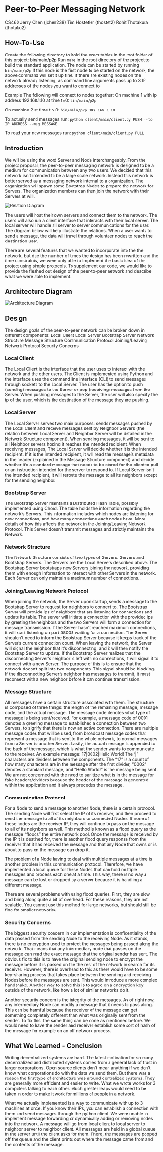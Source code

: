 # Peer-to-Peer Messaging Network
CS460
Jerry Chen (jchen238)
Tim Hostetler (thostet2)
Rohit Thotakura (thotaku2)

## How-To-Use
Create the following directory to hold the executables in the root folder of this project: bin/main/p2p
Run ```make``` in the root directory of the project to build the standard application. 
The node can be started by running ```bin/main/p2p```
If this node is the first node to be started on the network, the above command will set it up fine.
If there are existing nodes on the network already listening, as command line arguments pass up to 3 IP addresses of the nodes you want to connect to

Example
The following will connect to nodes together:
On machine 1 with ip address 192.168.1.10 at time t=0:
```bin/main/p2p```

On machine 2 at time t > 0:
```bin/main/p2p 192.168.1.10```

To actually send messages run:
```python client/main/client.py PUSH --to IP_ADDRESS --msg MESSAGE```

To read your new messages run:
```python client/main/client.py PULL```

## Introduction
We will be using the word Server and Node interchangeably.
From the project proposal, the peer-to-peer messaging network is designed to be a medium for communication between any two users. We decided that this network isn’t intended to be a large scale network. Instead this network is better served as a messaging network internal to a organization. The organization will spawn some Bootstrap Nodes to prepare the network for Servers. The organization members can then join the network with their Servers at will.

![Relation Diagram](https://github.com/jerr-chen/p2p_messaging_network/blob/master/images/relation_diagram.PNG "Relation Diagram")

The users will host their own servers and connect them to the network. The users will also run a client interface that interacts with their local server. The local server will handle all server to server communications for the user. The diagram below will help illustrate the relations. When a user wants to send a message, the data will travel through volunteer nodes to reach the destination user.

There are several features that we wanted to incorporate into the the network, but due the number of times the design has been rewritten and the time constraints, we were only able to implement the basic idea of the project using simple protocols. To supplement our code, we would like to provide the fleshed out design of the peer-to-peer network and describe what we were able to implement.

## Architecture Diagram
![Architecture Diagram](https://github.com/jerr-chen/p2p_messaging_network/blob/master/images/p2p_architecture.PNG "Architecture Diagram")

## Design
The design goals of the peer-to-peer network can be broken down in different components:
    Local Client
    Local Server
    Bootstrap Server
    Network Structure
Message Structure
Communication Protocol
Joining/Leaving Network Protocol
Security Concerns

### Local Client
The Local Client is the interface that the user uses to interact with the network and the other users. The Client is implemented using Python and the interface uses the command line interface (CLI) to send messages through sockets to the Local Server. The user has the option to push (sending) messages to the Server or pop (receiving) messages from the Server. When pushing messages to the Server, the user will also specify the ip of the user, which is the destination of the message they are pushing.

### Local Server
The Local Server serves two main purposes: sends messages pushed by the Local Client and receive messages sent by Neighbor Servers (the relation between Local Server and Neighbor Server will be detailed in the Network Structure component). When sending messages, it will be sent to all Neighbor servers hoping it reaches the intended recipient. When receiving messages, The Local Server will decide whether it is the intended recipient. If it is the intended recipient, it will read the message’s metadata in the header (explained in the Message Structure component) and decide whether it’s a standard message that needs to be stored for the client to pull or an instruction intended for the server to respond to. If Local Server isn’t the intended recipient, it will reroute the message to all its neighbors except for the sending neighbor.

### Bootstrap Server
The Bootstrap Server maintains a Distributed Hash Table, possibly implemented using Chord. The table holds the information regarding the network’s Servers. This information includes which nodes are listening for new connections, and how many connections each nodes have. More details of how this affects the network in the Joining/Leaving Network Protocol. This Server doesn’t transmit messages and strictly maintains the Network.

### Network Structure
The Network Structure consists of two types of Servers: Servers and Bootstrap Servers. The Servers are the Local Servers described above. The Bootstrap Server bootstraps new Servers joining the network, providing them with enough information to interact with other Servers in the network. Each Server can only maintain a maximum number of connections.. 

### Joining/Leaving Network Protocol
When joining the network, the Server upon startup, sends a message to the Bootstrap Server to request for neighbors to connect to. The Bootstrap Server will provide ips of neighbors that are listening for connections and update its table. The server will initiate a connection with the provided ips by greeting the neighbors and the two Servers will form a connection for message transmission. If the Server hasn’t reached maximum connections, it will start listening on port 58008 waiting for a connection. The Server shouldn’t need to inform the Bootstrap Server because it keeps track of the Server’s current connection count.
When leaving the network, the Server will signal the neighbor that it’s disconnecting, and it will then notify the Bootstrap Server to update. If the Bootstrap Server realizes that the disconnecting Server’s neighbor is left with no connections, it will signal it to connect with a new Server. The purpose of this is to ensure that the network doesn’t split into two components. This signal should be blocking. If the disconnecting Server’s neighbor has messages to transmit, it must reconnect with a new neighbor before it can continue transmission.

### Message Structure
All messages have a certain structure associated with them. The structure is composed of three things: the length of the remaining message, message code, and the actual message. The message code denotes what type of message is being sent/received. For example, a message code of 0001 denotes a greeting message to established a connection between two Servers, to signify that there is now an active connection. There are multiple message codes that will be used, from broadcast message codes that represent a message that is sent to the whole network, to normal messages from a Server to another Server. Lastly, the actual message is appended to the back of the message, which is what the sender wants to communicate to the receiver. 
An example message: 17|0002|Hello World!
The ‘|’ characters are dividers between the components. The “17” is a count of how many characters are in the message after the first divider, “0002” denotes a standard message, and “Hello World!” is the message being sent. We are not concerned with the need to sanitize what is in the message for fake headers/dividers because the header of the message is generated within the application and it always precedes the message.

### Communication Protocol
For a Node to send a message to another Node, there is a certain protocol. The sending Node will first select the IP of its receiver, and then proceed to send the message to all of its neighbors or connected Nodes. If none of these nodes are the receiver IP, they will continue to pass on the message to all of its neighbors as well. This method is known as a flood query as the message “floods” the entire network pool. Once the message is received by the IP it is destined for, there is another flood query response from the receiver that it has received the message and that any Node that owns or is about to pass on the message can drop it. 

The problem of a Node having to deal with multiple messages at a time is another problem in this communication protocol. Therefore, we have implemented a local queue for these Nodes that can hold multiple messages and process each one at a time. This way, there is no way a message can be lost or dropped by a server because it is handling a different message.

There are several problems with using flood queries. First, they are slow and bring along quite a bit of overhead. For these reasons, they are not scalable. You cannot use this method for large networks, but should still be fine for smaller networks. 

### Security Concerns
The biggest security concern in our implementation is confidentiality of the data passed from the sending Node to the receiving Node. As it stands, there is no encryption used to protect the messages being passed along the network. That means that any intermediary node that passes on the message can read the exact message that the original sender has sent. The obvious fix to this is to have the original sending node to encrypt the message before it is passed on the the rest of the network in search for its receiver. However, there is overhead to this as there would have to be some key-sharing process that takes place between the sending and receiving Nodes before the messages are sent. This would introduce a more complex handshake. Another way to solve this is to agree on a encryption key outside of the network, like how a lot of similar networks do it.

Another security concern is the integrity of the messages. As of right now, any intermediary Node can modify a message that it needs to pass along. This can be harmful because the receiver of the message can get something completely different than what was originally sent from the sender. To fix this, the same thing can be done as mentioned before. We would need to have the sender and receiver establish some sort of hash of the message for example on an off network process. 

## What We Learned - Conclusion
Writing decentralized systems are hard. The latest motivation for so many decentralized and distributed systems comes from a general lack of trust in larger corporations. Open source clients don’t mean anything if we don’t know what corporations do with the data we send them. But there was a reason the first type of architecture was around centralized systems. They are generally more efficient and easier to write. What we wrote works for 3 computers talking to each other. Much greater leaps would need to be taken in order to make it work for millions of people in a network.

What we actually implemented is a way to communicate with up to 3 machines at once. If you know their IPs, you can establish a connection with them and send messages through the python client. We were unable to implement message forwarding or dynamically adding or removing nodes into the network. A message will go from local client to local server to neighbor server to neighbor client. All messages are held in a global queue in the server until the client asks for them. There, the messages are popped off the queue and the client prints out where the message came from and the contents of the message.
